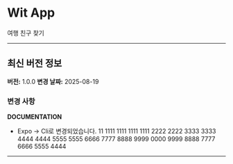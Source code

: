 # Wit App

여행 친구 찾기

---

## 최신 버전 정보

**버전:** 1.0.0
**변경 날짜:** 2025-08-19

### 변경 사항

**DOCUMENTATION**

- Expo -> Cli로 변경되었습니다.
  11
  1111
  1111
  1111
  1111
  2222
  2222
  3333
  3333
  4444
  4444
  5555
  5555
  6666
  7777
  8888
  9999
  0000
  9999
  8888
  7777
  6666
  5555
  4444

---

<!-- [이전 변경사항 보기](PREVIOUS_CHANGES.md) -->
